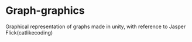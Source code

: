 # Graph-graphics
Graphical representation of graphs made in unity, with reference to Jasper Flick(catlikecoding)
